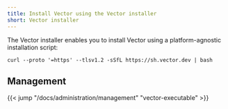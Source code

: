```yaml
---
title: Install Vector using the Vector installer
short: Vector installer
---
```


The Vector installer enables you to install Vector using a platform-agnostic installation script:

```shell
curl --proto '=https' --tlsv1.2 -sSfL https://sh.vector.dev | bash
```

## Management

{{< jump "/docs/administration/management" "vector-executable" >}}
